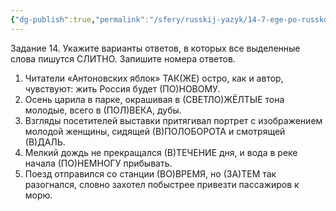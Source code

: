 ```yaml
---
{"dg-publish":true,"permalink":"/sfery/russkij-yazyk/14-7-ege-po-russkomu/","tags":["Русский"]}
---
```


Задание 14. Укажите варианты ответов, в которых все выделенные слова пишутся СЛИТНО. Запишите номера ответов.
1. Читатели «Антоновских яблок» ТАК(ЖЕ) остро, как и автор, чувствуют: жить Россия будет (ПО)НОВОМУ.
2. Осень царила в парке, окрашивая в (СВЕТЛО)ЖЁЛТЫЕ тона молодые, всего в (ПОЛ)ВЕКА, дубы.
3. Взгляды посетителей выставки притягивал портрет с изображением молодой женщины, сидящей (В)ПОЛОБОРОТА и смотрящей (В)ДАЛЬ.
4. Мелкий дождь не прекращался (В)ТЕЧЕНИЕ дня, и вода в реке начала (ПО)НЕМНОГУ прибывать.
5. Поезд отправился со станции (ВО)ВРЕМЯ, но (ЗА)ТЕМ так разогнался, словно захотел побыстрее привезти пассажиров к морю.